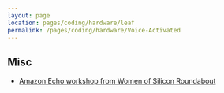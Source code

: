 ```yaml
---
layout: page
location: pages/coding/hardware/leaf
permalink: /pages/coding/hardware/Voice-Activated
---
```



## Misc

- [Amazon Echo workshop from Women of Silicon Roundabout](https://docs.google.com/document/d/1F0jeK5J2iTdxbPt2UNnX0w-TNyazdGdu/edit#heading=h.gjdgxs)
